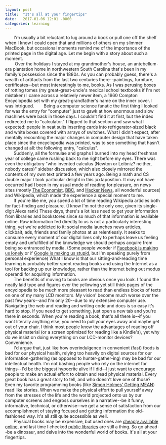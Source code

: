 ```yaml
---
layout: post
title:  "It's all at your fingertips"
date:   2017-01-06 12:01 -0800
categories: learning
---
```

&nbsp;&nbsp;&nbsp;&nbsp;&nbsp;&nbsp;&nbsp;I'm usually a bit reluctant to lug around a book or pull one off the shelf when I know I could open that and millions of others on my slimmer MacBook, but occasional moments remind me of the importance of the printed page in the digital age. Let me begin with a story about such a moment.  
&nbsp;&nbsp;&nbsp;&nbsp;&nbsp;&nbsp;&nbsp; Over the holidays I stayed at my grandmother's house, an antebellum-era plantation home in northwestern South Carolina that's been in my family's possession since the 1880s. As you can probably guess, there's a wealth of artifacts from the last two centuries there--paintings, furniture, certificates--but most interestingly to me, books. As I was perusing boxes of rotting tomes (my great-great-uncle's medical school textbooks if I'm not mistaken) I came across a relatively newer item, a 1960 Compton Encyclopedia set with my great-grandfather's name on the inner cover. I was intrigued.
&nbsp;&nbsp;&nbsp;&nbsp;&nbsp;&nbsp;&nbsp;Being a computer science fanatic the first thing I looked for was the entry for "computer" just to gawk at how enormous and slow machines were back in those days. I couldn't find it at first, but the index redirected me to "calculator." I flipped to that section and saw what I expected: people in neat suits inserting cards into refrigerator-sized black and white boxes covered with arrays of switches. What I didn't expect, after mentally recounting the major changes in computer design that have taken place since the encyclopedia was printed, was to see something that hasn't changed at all: the following entry, "calculus".  
&nbsp;&nbsp;&nbsp;&nbsp;&nbsp;&nbsp;&nbsp;Suddenly, all the formulae and graphs I burned into my head freshman year of college came rushing back to me right before my eyes. There was even the obligatory "who invented calculus (Newton or Leibniz? neither, nobody cares)" sidebar discussion, which also closely mirrored the contents of my own text printed a few years ago. Being a math and CS double major I took particular delight in this juxtaposition. It may not have occurred had I been in my usual mode of reading for pleasure, on news sites (mostly [The Economist](https://www.economist.com/), [BBC](http://www.bbc.com/news), and [Hacker News](https://news.ycombinator.com/), all wonderful sources) and Wikipedia, which made the experience a special moment to me.  
&nbsp;&nbsp;&nbsp;&nbsp;&nbsp;&nbsp;&nbsp;If you're like me, you spend a lot of time reading Wikipedia articles both for fact-finding and pleasure. (I know I'm not the only one, given its single-digit Alexa rank) These days, there's a lot less need to get your information from libraries and bookstores since so much of that information is available online. Raw information fed directly to us is not a particularly interesting thing, yet we're addicted to it: social media launches news articles, clickbait, ads, friends and family photos at us relentlessly. It seeks to consume every moment of our digital lives only to perhaps leave us feeling empty and unfulfilled of the knowledge we should perhaps acquire from being so entranced by media. (Some people wonder if [Facebook is making us lonely](http://www.theatlantic.com/magazine/archive/2012/05/is-facebook-making-us-lonely/308930/) or if [Google is making us stupid](http://www.theatlantic.com/magazine/archive/2008/07/is-google-making-us-stupid/306868/), but I'm speaking purely from personal experience) What I know is that our sitting-and-reading time learning is probably better spent reading books and using the Internet as a tool for backing up our knowledge, rather than the internet being out modus operandi for acquiring information.  
&nbsp;&nbsp;&nbsp;&nbsp;&nbsp;&nbsp;&nbsp;The benefits of moving to books are obvious once you look. I found the neatly laid type and figures over the yellowing yet still thick pages of the encyclopedia to be much more pleasant to read than endless blocks of texts on one of my many LCD monitors. My vision' become much worse over the past few years--and I'm only 20--due to my extensive computer use. Navigating the web and reading and writing code and docs is so easy it's hard to stop. If you need to get something, just open a new tab and you're there in seconds. When you're reading a book, that's all there is--if you want literally anything else, you need to pull your eyes away and maybe get out of your chair. I think most people know the advantages of reading off physical material (or a screen optimized for reading like a Kindle's), yet why do we insist on doing everything on our LCD-monitor devices? Convenience.  
&nbsp;&nbsp;&nbsp;&nbsp;&nbsp;&nbsp;&nbsp;I'd argue that, just like how overindulgence in convenient (fast) foods is bad for our physical health, relying too heavily on digital sources for our information-gathering (as opposed to hunter-gather-ing) may be bad for our intellectual health. I'm not bashing people who rely on the internet for things--I'd be the biggest hypocrite alive if I did--I just want to encourage people to make an actual effort to obtain and read physical material. Every great book has a great story to tell, and who doesn't love one of those? Even my favorite programming books (like [Simon Holmes' Getting MEAN](https://www.manning.com/books/getting-mean-with-mongo-express-angular-and-node)) read like stories. When we make the physical effort to pull yourself away from the stresses of the life and the world projected onto us by our computer screens and engross ourselves in a narrative--be it funny, informative, technical, or otherwise--we get a sense of satisfaction from our accomplishment of staying focused and getting information the old-fashioned way. It's all still quite accessible as well.  
&nbsp;&nbsp;&nbsp;&nbsp;&nbsp;&nbsp;&nbsp;Physical books may be expensive, but used ones are [cheaply available online](https://www.abebooks.com/), and last time I checked [public libraries](https://www.google.com/webhp?sourceid=chrome-instant&ion=1&espv=2&ie=UTF-8#q=public+library) are still a thing. So go ahead--be a dinosaur, and delve into the wonderful world of books. It's all at your fingertips.

